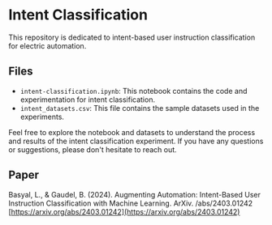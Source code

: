 # Intent Classification

This repository is dedicated to intent-based user instruction classification for electric automation.

## Files

- `intent-classification.ipynb`: This notebook contains the code and experimentation for intent classification.
- `intent_datasets.csv`: This file contains the sample datasets used in the experiments.

Feel free to explore the notebook and datasets to understand the process and results of the intent classification experiment. If you have any questions or suggestions, please don't hesitate to reach out.

## Paper

Basyal, L., & Gaudel, B. (2024). Augmenting Automation: Intent-Based User Instruction Classification with Machine Learning. ArXiv. /abs/2403.01242
[https://arxiv.org/abs/2403.01242](https://arxiv.org/abs/2403.01242)
